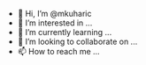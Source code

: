- 👋 Hi, I’m @mkuharic
- 👀 I’m interested in ...
- 🌱 I’m currently learning ...
- 💞️ I’m looking to collaborate on ...
- 📫 How to reach me ...

<!---
mkuharic/mkuharic is a ✨ special ✨ repository because its `README.md` (this file) appears on your GitHub profile.
You can click the Preview link to take a look at your changes.
--->
